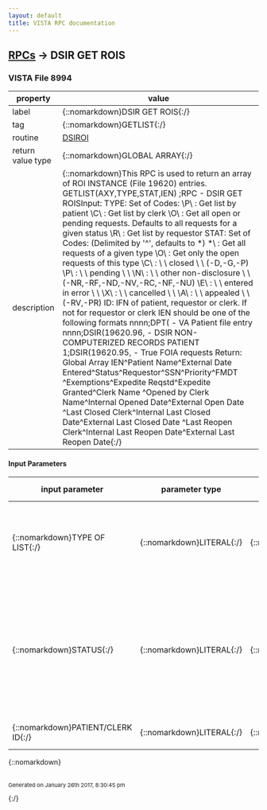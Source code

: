 ```yaml
---
layout: default
title: VISTA RPC documentation
---
```




## [RPCs](TableOfContent.md) &#8594; DSIR GET ROIS 



### VISTA File 8994 


 property | value 
--- | --- 
 label | {::nomarkdown}DSIR GET ROIS{:/}
 tag | {::nomarkdown}GETLIST{:/}
 routine | [DSIROI](http://code.osehra.org/dox/Routine_DSIROI_source.html)
 return value type | {::nomarkdown}GLOBAL ARRAY{:/}
 description | {::nomarkdown}This RPC is used to return an array of ROI INSTANCE (File 19620) entries. GETLIST(AXY,TYPE,STAT,IEN)      ;RPC - DSIR GET ROISInput: TYPE: Set of Codes:     \P\  : Get list by patient     \C\  : Get list by clerk     \O\  : Get all open or pending requests.            Defaults to all requests for a given status     \R\  : Get list by requestor    STAT: Set of Codes: (Delimited by '^', defaults to *)     \*\  : Get all requests of a given type     \O\  : Get only the open requests of this type     \C\  : \          \ closed \                \ (-D,-G,-P)     \P\  : \          \ pending \               \     \N\  : \          \ other non-disclosure \  \                       (-NR,-RF,-ND,-NV,-RC,-NF,-NU)     \E\  : \          \ entered in error \      \     \X\  : \          \ cancelled \             \     \A\  : \          \ appealed \              \ (-RV,-PR)  ID: IFN of patient, requestor or clerk.     If not for requestor or clerk IEN should be one of the following formats           nnnn;DPT( - VA Patient file entry           nnnn;DSIR(19620.96, - DSIR NON-COMPUTERIZED RECORDS PATIENT           1;DSIR(19620.95, - True FOIA requests        Return: Global Array IEN^Patient Name^External Date Entered^Status^Requestor^SSN^Priority^FMDT    ^Exemptions^Expedite Reqstd^Expedite Granted^Clerk Name    ^Opened by Clerk Name^Internal Opened Date^External Open Date    ^Last Closed Clerk^Internal Last Closed Date^External Last Closed Date    ^Last Reopen Clerk^Internal Last Reopen Date^External Last Reopen Date{:/}

#### Input Parameters

| input parameter | parameter type | maximum data length | required | description | 
| --- | --- | --- | --- | --- | 
| {::nomarkdown}TYPE OF LIST{:/} | {::nomarkdown}LITERAL{:/} | {::nomarkdown}1{:/} | {::nomarkdown}true{:/} | {::nomarkdown}\P\  : Get list by patient\C\  : Get list by clerk\O\  : Get all open or pending requests. Defaults to all requests for a given status{:/} | 
| {::nomarkdown}STATUS{:/} | {::nomarkdown}LITERAL{:/} | {::nomarkdown}8{:/} | {::nomarkdown}true{:/} | {::nomarkdown}\A\  : Get only the appealed requests of this type\O\  : Get only the open requests of this type\C\  : \          \ closed \                \\P\  : \          \ pending \               \\N\  : \          \ Other Nondisclosures    \\E\  : \          \ entered in error \      \\X\  : \          \ cancelled \             \\*\  : Get all types{:/} | 
| {::nomarkdown}PATIENT/CLERK ID{:/} | {::nomarkdown}LITERAL{:/} | {::nomarkdown}99{:/} | {::nomarkdown}true{:/} | {::nomarkdown}DFN of patient or IEN of clerk.{:/} | 

{::nomarkdown} <br/><br/><p style="font-size: 11px">Generated on January 26th 2017, 8:30:45 pm</p>{:/}